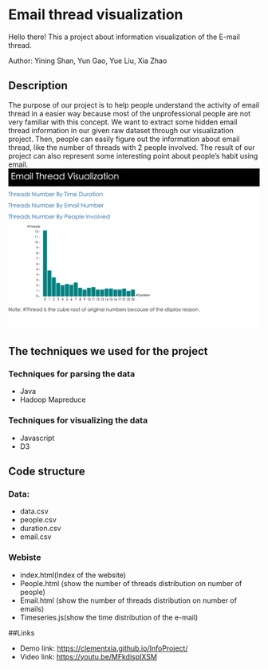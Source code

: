 # Email thread visualization


Hello there! 
This a project about
information visualization of the E-mail thread.

Author: Yining Shan, Yun Gao, Yue Liu, Xia Zhao  
 
## Description
The purpose of our project is to help people understand the activity of email thread in a easier way because most of the unprofessional people are not very familiar with this concept. We want to extract some hidden email thread information in our given raw dataset through our visualization project. Then, people can easily figure out the information about email thread, like the number of threads with 2 people involved. The result of our project can also represent some interesting point about people’s habit using email.
![MacDown Screenshot](https://github.com/NYU-CS6313-Fall16/Reddit-Threads-18/blob/master/screenshot.png)

## The techniques we used for the project
### Techniques for parsing the data 
* Java 
* Hadoop Mapreduce

### Techniques for visualizing the data 
* Javascript
* D3

## Code structure 
### Data:
* data.csv
* people.csv
* duration.csv
* email.csv

### Webiste
* index.html(Index of the website)
* People.html (show the number of threads distribution on number of people)
* Email.html (show the number of threads distribution on number of emails)
* Timeseries.js(show the time distribution of the e-mail)


##Links 
* Demo link: https://clementxia.github.io/InfoProject/
* Video link: https://youtu.be/MFkdispIXSM









